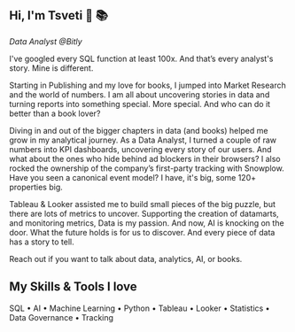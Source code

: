 ## Hi, I'm Tsveti 👋 :books:	

*Data Analyst @Bitly*

I've googled every SQL function at least 100x. And that’s every analyst's story. Mine is different. 

Starting in Publishing and my love for books, I jumped into Market Research and the world of numbers. I am all about uncovering stories in data and turning reports into something special. More special. And who can do it better than a book lover?

Diving in and out of the bigger chapters in data (and books) helped me grow in my analytical journey. As a Data Analyst, I turned a couple of raw numbers into KPI dashboards, uncovering every story of our users. And what about the ones who hide behind ad blockers in their browsers? I also rocked the ownership of the company’s first-party tracking with Snowplow. Have you seen a canonical event model? I have, it's big, some 120+ properties big.

Tableau & Looker assisted me to build small pieces of the big puzzle, but there are lots of metrics to uncover. Supporting the creation of datamarts, and monitoring metrics, Data is my passion. And now, AI is knocking on the door. What the future holds is for us to discover. And every piece of data has a story to tell. 

Reach out if you want to talk about data, analytics, AI, or books.


## My Skills & Tools I love

SQL • AI • Machine Learning • Python • Tableau • Looker • Statistics • Data Governance • Tracking    
